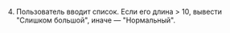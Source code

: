 4. Пользователь вводит список. Если его длина > 10, вывести "Слишком большой", иначе — "Нормальный".
